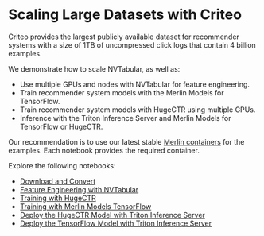 # Scaling Large Datasets with Criteo

Criteo provides the largest publicly available dataset for recommender systems with a size of 1TB of uncompressed click logs that contain 4 billion examples.

We demonstrate how to scale NVTabular, as well as:

- Use multiple GPUs and nodes with NVTabular for feature engineering.
- Train recommender system models with the Merlin Models for TensorFlow.
- Train recommender system models with HugeCTR using multiple GPUs.
- Inference with the Triton Inference Server and Merlin Models for TensorFlow or HugeCTR.

Our recommendation is to use our latest stable [Merlin containers](https://catalog.ngc.nvidia.com/containers?filters=&orderBy=dateModifiedDESC&query=merlin) for the examples. Each notebook provides the required container.  

Explore the following notebooks:

- [Download and Convert](01-Download-Convert.ipynb)
- [Feature Engineering with NVTabular](02-ETL-with-NVTabular.ipynb)
- [Training with HugeCTR](03-Training-with-HugeCTR.ipynb)
- [Training with Merlin Models TensorFlow](03-Training-with-Merlin-Models-TensorFlow.ipynb)
- [Deploy the HugeCTR Model with Triton Inference Server](04-Triton-Inference-with-HugeCTR.ipynb)
- [Deploy the TensorFlow Model with Triton Inference Server](04-Triton-Inference-with-Merlin-Models-TensorFlow.ipynb)